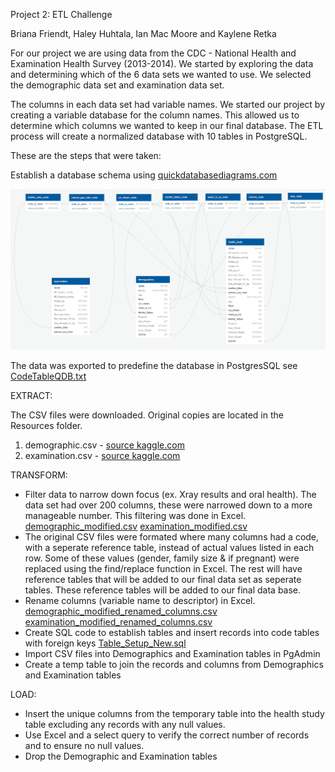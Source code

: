 Project 2: ETL Challenge

Briana Friendt, Haley Huhtala, Ian Mac Moore and Kaylene Retka

For our project we are using data from the CDC - National Health and Examination Health Survey (2013-2014). We started by exploring the data and determining which of the 6 data sets we wanted to use. We selected the demographic data set and examination data set. 

The columns in each data set had variable names. We started our project by creating a variable database for the column names. This allowed us to determine which columns we wanted to keep in our final database. The ETL process will create a normalized database with 10 tables in PostgreSQL. 

These are the steps that were taken:

Establish a database schema using [quickdatabasediagrams.com](https://www.quickdatabasediagrams.com/)

![ERD.png](ERD.PNG)

The data was exported to predefine the database in PostgresSQL see [CodeTableQDB.txt](CodeTableQDB.txt)

EXTRACT: 

The CSV files were downloaded. Original copies are located in the Resources folder.
1. demographic.csv - [source kaggle.com](https://www.kaggle.com/cdc/national-health-and-nutrition-examination-survey?select=demographic.csv)
2. examination.csv - [source kaggle.com](https://www.kaggle.com/cdc/national-health-and-nutrition-examination-survey?select=examination.csv)


TRANSFORM:

- Filter data to narrow down focus (ex. Xray results and oral health). The data set had over 200 columns, these were narrowed down to a more manageable number. This filtering was done in Excel. [demographic_modified.csv](Resources/demographic_modified.csv) [examination_modified.csv](Resources/examination_modified.csv)
- The original CSV files were formated where many columns had a code, with a seperate reference table, instead of actual values listed in each row. Some of these values (gender, family size & if pregnant) were replaced using the find/replace function in Excel. The rest will have reference tables that will be added to our final data set as seperate tables. These reference tables will be added to our final data base.  
- Rename columns (variable name to descriptor) in Excel. [demographic_modified_renamed_columns.csv](Resources/demographic_modified_renamed_columns.csv) [examination_modified_renamed_columns.csv](Resources/examination_modified_renamed_columns.csv)
- Create SQL code to establish tables and insert records into code tables with foreign keys [Table_Setup_New.sql](Table_Setup_New.sql)
- Import CSV files into Demographics and Examination tables in PgAdmin
- Create a temp table to join the records and columns from Demographics and Examination tables





LOAD: 
- Insert the unique columns from the temporary table into the health study table excluding any records with any null values.
- Use Excel and a select query to verify the correct number of records and to ensure no null values.
- Drop the Demographic and Examination tables 